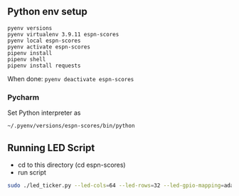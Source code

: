 ## Python env setup
```
pyenv versions
pyenv virtualenv 3.9.11 espn-scores
pyenv local espn-scores
pyenv activate espn-scores
pipenv install
pipenv shell
pipenv install requests
```


When done:
`pyenv deactivate espn-scores`

### Pycharm
Set Python interpreter as
```
~/.pyenv/versions/espn-scores/bin/python
```

## Running LED Script
- cd to this directory (cd espn-scores)
- run script
```bash
sudo ./led_ticker.py --led-cols=64 --led-rows=32 --led-gpio-mapping=adafruit-hat --led-slowdown-gpio=3 --led-chain=2
```
